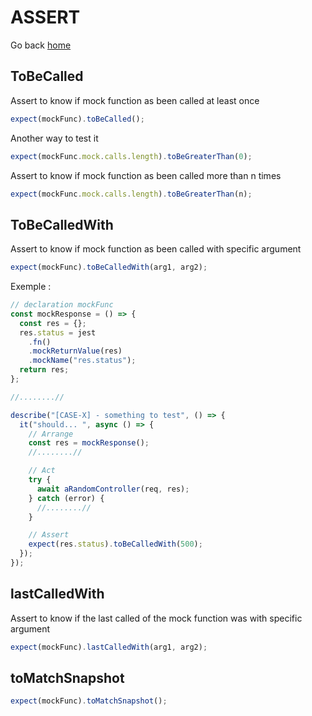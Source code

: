 # ASSERT

Go back [home](../README.md/#mock-jest)

## ToBeCalled

Assert to know if mock function as been called at least once

```javascript
expect(mockFunc).toBeCalled();
```

Another way to test it

```javascript
expect(mockFunc.mock.calls.length).toBeGreaterThan(0);
```

Assert to know if mock function as been called more than n times

```javascript
expect(mockFunc.mock.calls.length).toBeGreaterThan(n);
```

## ToBeCalledWith

Assert to know if mock function as been called with specific argument

```javascript
expect(mockFunc).toBeCalledWith(arg1, arg2);
```

Exemple :

```javascript
// declaration mockFunc
const mockResponse = () => {
  const res = {};
  res.status = jest
    .fn()
    .mockReturnValue(res)
    .mockName("res.status");
  return res;
};

//........//

describe("[CASE-X] - something to test", () => {
  it("should... ", async () => {
    // Arrange
    const res = mockResponse();
    //........//

    // Act
    try {
      await aRandomController(req, res);
    } catch (error) {
      //........//
    }

    // Assert
    expect(res.status).toBeCalledWith(500);
  });
});
```

## lastCalledWith

Assert to know if the last called of the mock function was with specific argument

```javascript
expect(mockFunc).lastCalledWith(arg1, arg2);
```

## toMatchSnapshot

```javascript
expect(mockFunc).toMatchSnapshot();
```
